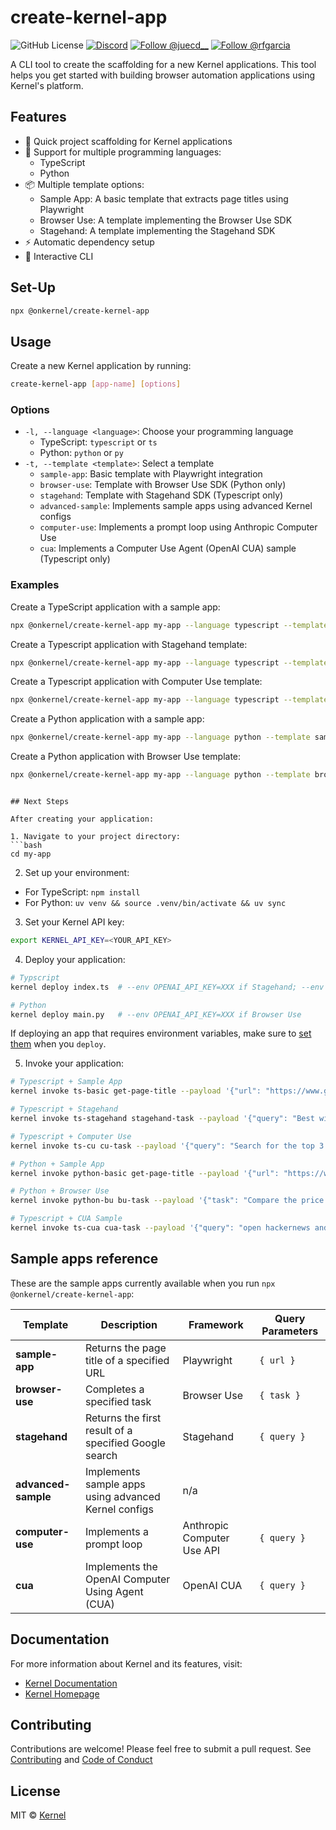 # create-kernel-app

<p align="left">
  <img alt="GitHub License" src="https://img.shields.io/github/license/onkernel/create-kernel-app">
  <a href="https://discord.gg/FBrveQRcud"><img src="https://img.shields.io/discord/1342243238748225556?logo=discord&logoColor=white&color=7289DA" alt="Discord"></a>
  <a href="https://x.com/juecd__"><img src="https://img.shields.io/twitter/follow/juecd__" alt="Follow @juecd__"></a>
  <a href="https://x.com/rfgarcia"><img src="https://img.shields.io/twitter/follow/rfgarcia" alt="Follow @rfgarcia"></a>
</p>

A CLI tool to create the scaffolding for a  new Kernel applications. This tool helps you get started with building browser automation applications using Kernel's platform.

## Features

- 🚀 Quick project scaffolding for Kernel applications
- 🔄 Support for multiple programming languages:
  - TypeScript
  - Python
- 📦 Multiple template options:
  - Sample App: A basic template that extracts page titles using Playwright
  - Browser Use: A template implementing the Browser Use SDK
  - Stagehand: A template implementing the Stagehand SDK
- ⚡️ Automatic dependency setup
- 🫶 Interactive CLI

## Set-Up

```bash
npx @onkernel/create-kernel-app
```

## Usage

Create a new Kernel application by running:

```bash
create-kernel-app [app-name] [options]
```

### Options

- `-l, --language <language>`: Choose your programming language
  - TypeScript: `typescript` or `ts`
  - Python: `python` or `py`
- `-t, --template <template>`: Select a template
  - `sample-app`: Basic template with Playwright integration
  - `browser-use`: Template with Browser Use SDK (Python only)
  - `stagehand`: Template with Stagehand SDK (Typescript only)
  - `advanced-sample`: Implements sample apps using advanced Kernel configs
  - `computer-use`: Implements a prompt loop using Anthropic Computer Use
  - `cua`: Implements a Computer Use Agent (OpenAI CUA) sample (Typescript only)

### Examples

Create a TypeScript application with a sample app:
```bash
npx @onkernel/create-kernel-app my-app --language typescript --template sample-app
```

Create a Typescript application with Stagehand template:
```bash
npx @onkernel/create-kernel-app my-app --language typescript --template stagehand
```

Create a Typescript application with Computer Use template:
```bash
npx @onkernel/create-kernel-app my-app --language typescript --template computer-use
```

Create a Python application with a sample app:
```bash
npx @onkernel/create-kernel-app my-app --language python --template sample-app
```

Create a Python application with Browser Use template:
```bash
npx @onkernel/create-kernel-app my-app --language python --template browser-use
```
```

## Next Steps

After creating your application:

1. Navigate to your project directory:
```bash
cd my-app
```

2. Set up your environment:
- For TypeScript: `npm install`
- For Python: `uv venv && source .venv/bin/activate && uv sync`

3. Set your Kernel API key:
```bash
export KERNEL_API_KEY=<YOUR_API_KEY>
```

4. Deploy your application:
```bash
# Typscript
kernel deploy index.ts  # --env OPENAI_API_KEY=XXX if Stagehand; --env ANTHROPIC_API_KEY=XXX if Computer Use

# Python
kernel deploy main.py   # --env OPENAI_API_KEY=XXX if Browser Use
```

If deploying an app that requires environment variables, make sure to [set them](https://docs.onkernel.com/launch/deploy#environment-variables) when you `deploy`.

5. Invoke your application:
```bash
# Typescript + Sample App
kernel invoke ts-basic get-page-title --payload '{"url": "https://www.google.com"}'

# Typescript + Stagehand
kernel invoke ts-stagehand stagehand-task --payload '{"query": "Best wired earbuds"}'

# Typescript + Computer Use
kernel invoke ts-cu cu-task --payload '{"query": "Search for the top 3 restaurants in NYC according to Pete Wells"}'

# Python + Sample App
kernel invoke python-basic get-page-title --payload '{"url": "https://www.google.com"}'

# Python + Browser Use
kernel invoke python-bu bu-task --payload '{"task": "Compare the price of gpt-4o and DeepSeek-V3"}'

# Typescript + CUA Sample
kernel invoke ts-cua cua-task --payload '{"query": "open hackernews and get the top 5 articles"}'
```

## Sample apps reference

These are the sample apps currently available when you run `npx @onkernel/create-kernel-app`:

| Template | Description | Framework | Query Parameters |
|----------|-------------|-----------|------------------|
| **sample-app** | Returns the page title of a specified URL | Playwright | `{ url }` |
| **browser-use** | Completes a specified task | Browser Use | `{ task }` |
| **stagehand** | Returns the first result of a specified Google search | Stagehand | `{ query }` |
| **advanced-sample** | Implements sample apps using advanced Kernel configs | n/a |
| **computer-use** | Implements a prompt loop | Anthropic Computer Use API | `{ query }` |
| **cua** | Implements the OpenAI Computer Using Agent (CUA) | OpenAI CUA | `{ query }` |

## Documentation

For more information about Kernel and its features, visit:
- [Kernel Documentation](https://docs.onkernel.com/quickstart)
- [Kernel Homepage](https://onkernel.com)

## Contributing

Contributions are welcome! Please feel free to submit a pull request. See [Contributing](CONTRIBUTING.md) and [Code of Conduct](CODE_OF_CONDUCT.md)

## License

MIT © [Kernel](https://onkernel.com)

